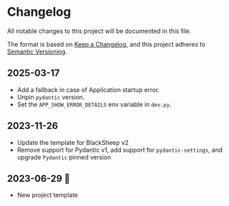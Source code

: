 # Changelog

All notable changes to this project will be documented in this file.

The format is based on [Keep a Changelog](https://keepachangelog.com/en/1.0.0/),
and this project adheres to [Semantic Versioning](https://semver.org/spec/v2.0.0.html).

## 2025-03-17

- Add a fallback in case of Application startup error.
- Unpin `pydantic` version.
- Set the `APP_SHOW_ERROR_DETAILS` env variable in `dev.py`.

## 2023-11-26

- Update the template for BlackSheep v2
- Remove support for Pydantic v1, add support for `pydantic-settings`,
  and upgrade `Pydantic` pinned version

## 2023-06-29 :gem:

- New project template
